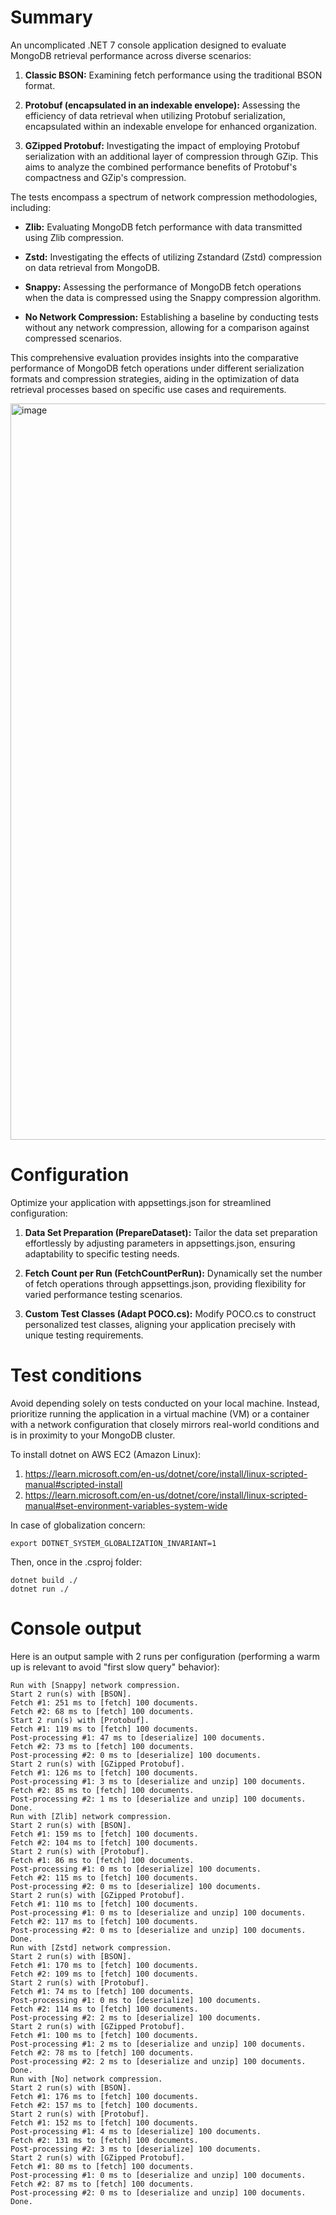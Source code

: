 # Summary

An uncomplicated .NET 7 console application designed to evaluate MongoDB retrieval performance across diverse scenarios:

1. **Classic BSON:** Examining fetch performance using the traditional BSON format.
   
2. **Protobuf (encapsulated in an indexable envelope):** Assessing the efficiency of data retrieval when utilizing Protobuf serialization, encapsulated within an indexable envelope for enhanced organization.

3. **GZipped Protobuf:** Investigating the impact of employing Protobuf serialization with an additional layer of compression through GZip. This aims to analyze the combined performance benefits of Protobuf's compactness and GZip's compression.

The tests encompass a spectrum of network compression methodologies, including:

- **Zlib:** Evaluating MongoDB fetch performance with data transmitted using Zlib compression.
  
- **Zstd:** Investigating the effects of utilizing Zstandard (Zstd) compression on data retrieval from MongoDB.

- **Snappy:** Assessing the performance of MongoDB fetch operations when the data is compressed using the Snappy compression algorithm.

- **No Network Compression:** Establishing a baseline by conducting tests without any network compression, allowing for a comparison against compressed scenarios.

This comprehensive evaluation provides insights into the comparative performance of MongoDB fetch operations under different serialization formats and compression strategies, aiding in the optimization of data retrieval processes based on specific use cases and requirements.

<img width="1178" alt="image" src="https://github.com/Natural0rder/mongodb-protobuf/assets/102281652/49e4ef45-bd6c-44f3-bff2-6022767f5b89">

# Configuration

Optimize your application with appsettings.json for streamlined configuration:

1. **Data Set Preparation (PrepareDataset):** Tailor the data set preparation effortlessly by adjusting parameters in appsettings.json, ensuring adaptability to specific testing needs.

2. **Fetch Count per Run (FetchCountPerRun):** Dynamically set the number of fetch operations through appsettings.json, providing flexibility for varied performance testing scenarios.

3. **Custom Test Classes (Adapt POCO.cs):** Modify POCO.cs to construct personalized test classes, aligning your application precisely with unique testing requirements.

# Test conditions

Avoid depending solely on tests conducted on your local machine. Instead, prioritize running the application in a virtual machine (VM) or a container with a network configuration that closely mirrors real-world conditions and is in proximity to your MongoDB cluster.

To install dotnet on AWS EC2 (Amazon Linux):

1. https://learn.microsoft.com/en-us/dotnet/core/install/linux-scripted-manual#scripted-install
2. https://learn.microsoft.com/en-us/dotnet/core/install/linux-scripted-manual#set-environment-variables-system-wide

In case of globalization concern:

```
export DOTNET_SYSTEM_GLOBALIZATION_INVARIANT=1
```

Then, once in the .csproj folder:

```
dotnet build ./
dotnet run ./
```

# Console output

Here is an output sample with 2 runs per configuration (performing a warm up is relevant to avoid "first slow query" behavior):

```
Run with [Snappy] network compression.
Start 2 run(s) with [BSON].
Fetch #1: 251 ms to [fetch] 100 documents.
Fetch #2: 68 ms to [fetch] 100 documents.
Start 2 run(s) with [Protobuf].
Fetch #1: 119 ms to [fetch] 100 documents.
Post-processing #1: 47 ms to [deserialize] 100 documents.
Fetch #2: 73 ms to [fetch] 100 documents.
Post-processing #2: 0 ms to [deserialize] 100 documents.
Start 2 run(s) with [GZipped Protobuf].
Fetch #1: 126 ms to [fetch] 100 documents.
Post-processing #1: 3 ms to [deserialize and unzip] 100 documents.
Fetch #2: 85 ms to [fetch] 100 documents.
Post-processing #2: 1 ms to [deserialize and unzip] 100 documents.
Done.
Run with [Zlib] network compression.
Start 2 run(s) with [BSON].
Fetch #1: 159 ms to [fetch] 100 documents.
Fetch #2: 104 ms to [fetch] 100 documents.
Start 2 run(s) with [Protobuf].
Fetch #1: 86 ms to [fetch] 100 documents.
Post-processing #1: 0 ms to [deserialize] 100 documents.
Fetch #2: 115 ms to [fetch] 100 documents.
Post-processing #2: 0 ms to [deserialize] 100 documents.
Start 2 run(s) with [GZipped Protobuf].
Fetch #1: 110 ms to [fetch] 100 documents.
Post-processing #1: 0 ms to [deserialize and unzip] 100 documents.
Fetch #2: 117 ms to [fetch] 100 documents.
Post-processing #2: 0 ms to [deserialize and unzip] 100 documents.
Done.
Run with [Zstd] network compression.
Start 2 run(s) with [BSON].
Fetch #1: 170 ms to [fetch] 100 documents.
Fetch #2: 109 ms to [fetch] 100 documents.
Start 2 run(s) with [Protobuf].
Fetch #1: 74 ms to [fetch] 100 documents.
Post-processing #1: 0 ms to [deserialize] 100 documents.
Fetch #2: 114 ms to [fetch] 100 documents.
Post-processing #2: 2 ms to [deserialize] 100 documents.
Start 2 run(s) with [GZipped Protobuf].
Fetch #1: 100 ms to [fetch] 100 documents.
Post-processing #1: 2 ms to [deserialize and unzip] 100 documents.
Fetch #2: 78 ms to [fetch] 100 documents.
Post-processing #2: 2 ms to [deserialize and unzip] 100 documents.
Done.
Run with [No] network compression.
Start 2 run(s) with [BSON].
Fetch #1: 176 ms to [fetch] 100 documents.
Fetch #2: 157 ms to [fetch] 100 documents.
Start 2 run(s) with [Protobuf].
Fetch #1: 152 ms to [fetch] 100 documents.
Post-processing #1: 4 ms to [deserialize] 100 documents.
Fetch #2: 131 ms to [fetch] 100 documents.
Post-processing #2: 3 ms to [deserialize] 100 documents.
Start 2 run(s) with [GZipped Protobuf].
Fetch #1: 80 ms to [fetch] 100 documents.
Post-processing #1: 0 ms to [deserialize and unzip] 100 documents.
Fetch #2: 87 ms to [fetch] 100 documents.
Post-processing #2: 0 ms to [deserialize and unzip] 100 documents.
Done.
```
